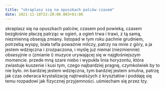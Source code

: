 ```yaml
---
title: "skraplasz się na opuszkach palców czasem"
date: 2021-11-18T22:20:00.003+01:00
---
```

skraplasz się na opuszkach palców, czasem pod powieką, czasem bezgłośnie płaczę patrząc w ogień, a ogień trwa i trawi, z tą samą, niezmienną obsesją zmiany. listopad w tym roku pachnie grudniem, potrzebą wyspy, biała tafla poważnie milczy, patrzy na mnie z góry, a ja jestem wdzięczna i zrozpaczona, i myślę już niemal (niezmiennie) obsesyjnie o (zmianie i) muzyce urywającej się w najgłośniejszym momencie. przede mną szare niebo i wypukła linia horyzontu, która zwiastuje kuszenie i kusi tym, czego najbardziej pragnę, czymkolwiek by to nie było. im bardziej jestem wdzięczna, tym bardziej jestem smutna, patrzę jak czas odwraca krystalizację najtrwalszych z kryształów i poddaję się temu rozpadowi jak fizycznej przyjemności. uśmiecham się przez łzy.
